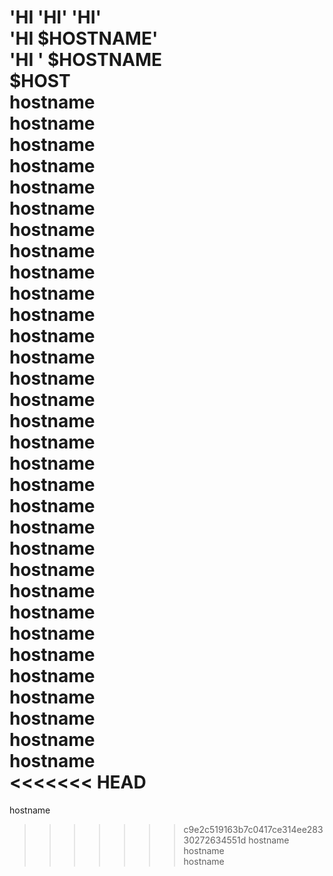 'HI 
'HI' 
'HI'  
'HI $HOSTNAME'  
'HI ' $HOSTNAME  
$HOST  
hostname  
hostname  
hostname  
hostname  
hostname  
hostname  
hostname  
hostname  
hostname  
hostname  
hostname  
hostname  
hostname  
hostname  
hostname  
hostname  
hostname  
hostname  
hostname  
hostname  
hostname  
hostname  
hostname  
hostname  
hostname  
hostname  
hostname  
hostname  
hostname  
hostname  
hostname  
hostname  
<<<<<<< HEAD
=======
hostname  
>>>>>>> c9e2c519163b7c0417ce314ee28330272634551d
hostname  
hostname  
hostname  
